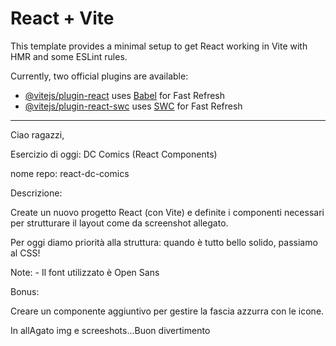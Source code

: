 # React + Vite

This template provides a minimal setup to get React working in Vite with HMR and some ESLint rules.

Currently, two official plugins are available:

- [@vitejs/plugin-react](https://github.com/vitejs/vite-plugin-react/blob/main/packages/plugin-react/README.md) uses [Babel](https://babeljs.io/) for Fast Refresh
- [@vitejs/plugin-react-swc](https://github.com/vitejs/vite-plugin-react-swc) uses [SWC](https://swc.rs/) for Fast Refresh



---------------------------------------------------------------------------------------------------------------------------------------------------

Ciao ragazzi,

Esercizio di oggi: DC Comics (React Components)
 
nome repo: react-dc-comics

Descrizione:

Create un nuovo progetto React (con Vite) e definite i componenti necessari per strutturare il layout come da screenshot allegato.

Per oggi diamo priorità alla struttura: quando è tutto bello solido, passiamo al CSS!

Note: - Il font utilizzato è Open Sans

Bonus:

Creare un componente aggiuntivo per gestire la fascia azzurra con le icone.

In allAgato img e screeshots…Buon divertimento